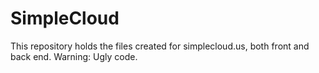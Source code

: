 # SimpleCloud
This repository holds the files created for simplecloud.us, both front and back end. Warning: Ugly code.
